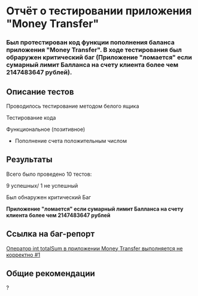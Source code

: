 # Отчёт о тестировании приложения "Money Transfer"

### Был протестирован код функции пополнения баланса приложения "Money Transfer". В ходе тестирования был обраружен критический баг (Приложение "ломается" если сумарный лимит Балланса на счету клиента более чем 2147483647 рублей).

## Описание тестов

Проводилось тестирование методом белого ящика

Тестирование кода

Функциональное (позитивное)

* Пополнение счета положительным числом


## Результаты

Всего было проведено 10 тестов:

9 успешных/ 1 не успешный

Был обнаружен критический Баг

**Приложение "ломается" если сумарный лимит Балланса на счету клиента более чем 2147483647 рублей**


## Ссылка на баг-репорт

[Оператор int totalSum в приложении Money Transfer выполняется не корректно #1](https://github.com/Daniilzadorozhniy/Money-Transfer/issues/1)

## Общие рекомендации

?